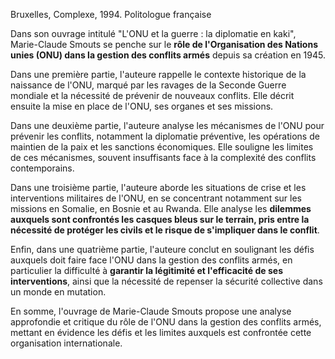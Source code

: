 Bruxelles, Complexe, 1994.
Politologue française

Dans son ouvrage intitulé "L'ONU et la guerre : la diplomatie en kaki", Marie-Claude Smouts se penche sur le **rôle de l'Organisation des Nations unies (ONU) dans la gestion des conflits armés** depuis sa création en 1945.

Dans une première partie, l'auteure rappelle le contexte historique de la naissance de l'ONU, marqué par les ravages de la Seconde Guerre mondiale et la nécessité de prévenir de nouveaux conflits. Elle décrit ensuite la mise en place de l'ONU, ses organes et ses missions.

Dans une deuxième partie, l'auteure analyse les mécanismes de l'ONU pour prévenir les conflits, notamment la diplomatie préventive, les opérations de maintien de la paix et les sanctions économiques. Elle souligne les limites de ces mécanismes, souvent insuffisants face à la complexité des conflits contemporains.

Dans une troisième partie, l'auteure aborde les situations de crise et les interventions militaires de l'ONU, en se concentrant notamment sur les missions en Somalie, en Bosnie et au Rwanda. Elle analyse les **dilemmes auxquels sont confrontés les casques bleus sur le terrain, pris entre la nécessité de protéger les civils et le risque de s'impliquer dans le conflit**.

Enfin, dans une quatrième partie, l'auteure conclut en soulignant les défis auxquels doit faire face l'ONU dans la gestion des conflits armés, en particulier la difficulté à **garantir la légitimité et l'efficacité de ses interventions**, ainsi que la nécessité de repenser la sécurité collective dans un monde en mutation.

En somme, l'ouvrage de Marie-Claude Smouts propose une analyse approfondie et critique du rôle de l'ONU dans la gestion des conflits armés, mettant en évidence les défis et les limites auxquels est confrontée cette organisation internationale.